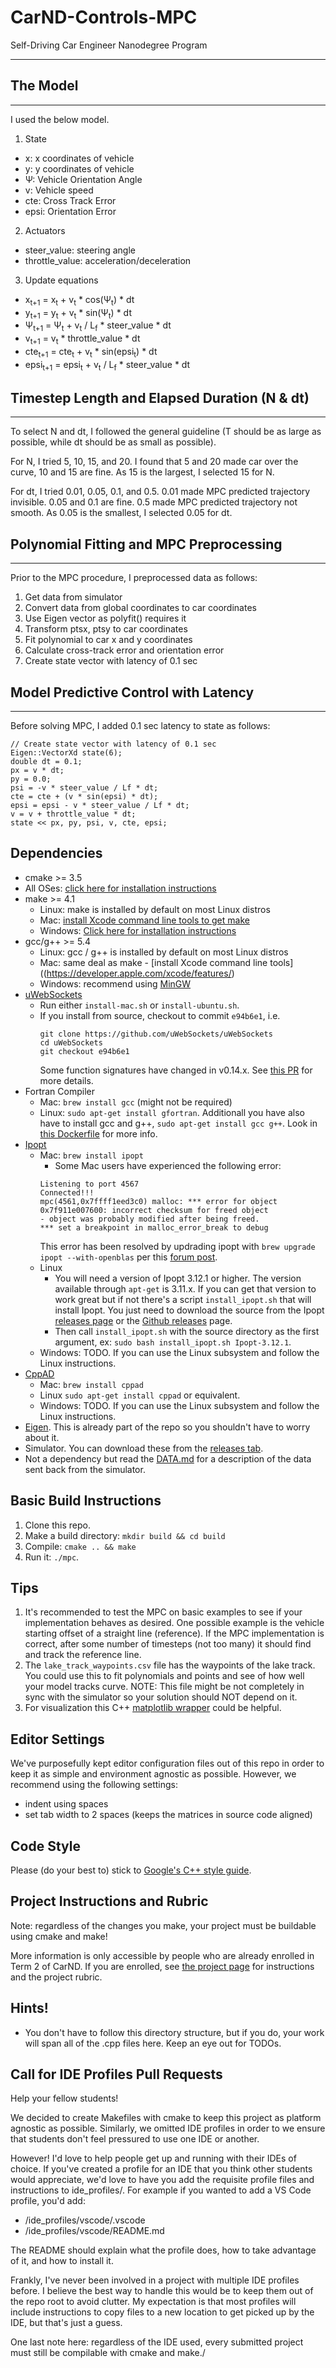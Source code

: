 # CarND-Controls-MPC
Self-Driving Car Engineer Nanodegree Program

---

## The Model
----
I used the below model.

1. State
* x: x coordinates of vehicle
* y: y coordinates of vehicle
* Ψ: Vehicle Orientation Angle
* v: Vehicle speed
* cte: Cross Track Error
* epsi: Orientation Error

2. Actuators
* steer_value: steering angle
* throttle_value: acceleration/deceleration

3. Update equations
* x<sub>t+1</sub> = x<sub>t</sub> + v<sub>t</sub> * cos(Ψ<sub>t</sub>) * dt
* y<sub>t+1</sub> = y<sub>t</sub> + v<sub>t</sub> * sin(Ψ<sub>t</sub>) * dt
* Ψ<sub>t+1</sub> = Ψ<sub>t</sub> + v<sub>t</sub> / L<sub>f</sub> * steer_value * dt
* v<sub>t+1</sub> = v<sub>t</sub> * throttle_value * dt
* cte<sub>t+1</sub> = cte<sub>t</sub> + v<sub>t</sub> * sin(epsi<sub>t</sub>) * dt
* epsi<sub>t+1</sub> = epsi<sub>t</sub> + v<sub>t</sub> / L<sub>f</sub> * steer_value * dt

## Timestep Length and Elapsed Duration (N & dt)
----
To select N and dt, I followed the general guideline (T should be as large as possible, while dt should be as small as possible).

For N, I tried 5, 10, 15, and 20.
I found that 5 and 20 made car over the curve, 10 and 15 are fine.
As 15 is the largest, I selected 15 for N.

For dt, I tried 0.01, 0.05, 0.1, and 0.5.
0.01 made MPC predicted trajectory invisible.
0.05 and 0.1 are fine.
0.5 made MPC predicted trajectory not smooth.
As 0.05 is the smallest, I selected 0.05 for dt.

## Polynomial Fitting and MPC Preprocessing
----
Prior to the MPC procedure, I preprocessed data as follows:
1. Get data from simulator
2. Convert data from global coordinates to car coordinates
3. Use Eigen vector as polyfit() requires it
4. Transform ptsx, ptsy to car coordinates
5. Fit polynomial to car x and y coordinates
6. Calculate cross-track error and orientation error
7. Create state vector with latency of 0.1 sec

## Model Predictive Control with Latency
----
Before solving MPC, I added 0.1 sec latency to state as follows:
```
// Create state vector with latency of 0.1 sec
Eigen::VectorXd state(6);
double dt = 0.1;
px = v * dt;
py = 0.0;
psi = -v * steer_value / Lf * dt;
cte = cte + (v * sin(epsi) * dt);
epsi = epsi - v * steer_value / Lf * dt;
v = v + throttle_value * dt;
state << px, py, psi, v, cte, epsi;
```

## Dependencies

* cmake >= 3.5
 * All OSes: [click here for installation instructions](https://cmake.org/install/)
* make >= 4.1
  * Linux: make is installed by default on most Linux distros
  * Mac: [install Xcode command line tools to get make](https://developer.apple.com/xcode/features/)
  * Windows: [Click here for installation instructions](http://gnuwin32.sourceforge.net/packages/make.htm)
* gcc/g++ >= 5.4
  * Linux: gcc / g++ is installed by default on most Linux distros
  * Mac: same deal as make - [install Xcode command line tools]((https://developer.apple.com/xcode/features/)
  * Windows: recommend using [MinGW](http://www.mingw.org/)
* [uWebSockets](https://github.com/uWebSockets/uWebSockets)
  * Run either `install-mac.sh` or `install-ubuntu.sh`.
  * If you install from source, checkout to commit `e94b6e1`, i.e.
    ```
    git clone https://github.com/uWebSockets/uWebSockets
    cd uWebSockets
    git checkout e94b6e1
    ```
    Some function signatures have changed in v0.14.x. See [this PR](https://github.com/udacity/CarND-MPC-Project/pull/3) for more details.
* Fortran Compiler
  * Mac: `brew install gcc` (might not be required)
  * Linux: `sudo apt-get install gfortran`. Additionall you have also have to install gcc and g++, `sudo apt-get install gcc g++`. Look in [this Dockerfile](https://github.com/udacity/CarND-MPC-Quizzes/blob/master/Dockerfile) for more info.
* [Ipopt](https://projects.coin-or.org/Ipopt)
  * Mac: `brew install ipopt`
       +  Some Mac users have experienced the following error:
       ```
       Listening to port 4567
       Connected!!!
       mpc(4561,0x7ffff1eed3c0) malloc: *** error for object 0x7f911e007600: incorrect checksum for freed object
       - object was probably modified after being freed.
       *** set a breakpoint in malloc_error_break to debug
       ```
       This error has been resolved by updrading ipopt with
       ```brew upgrade ipopt --with-openblas```
       per this [forum post](https://discussions.udacity.com/t/incorrect-checksum-for-freed-object/313433/19).
  * Linux
    * You will need a version of Ipopt 3.12.1 or higher. The version available through `apt-get` is 3.11.x. If you can get that version to work great but if not there's a script `install_ipopt.sh` that will install Ipopt. You just need to download the source from the Ipopt [releases page](https://www.coin-or.org/download/source/Ipopt/) or the [Github releases](https://github.com/coin-or/Ipopt/releases) page.
    * Then call `install_ipopt.sh` with the source directory as the first argument, ex: `sudo bash install_ipopt.sh Ipopt-3.12.1`.
  * Windows: TODO. If you can use the Linux subsystem and follow the Linux instructions.
* [CppAD](https://www.coin-or.org/CppAD/)
  * Mac: `brew install cppad`
  * Linux `sudo apt-get install cppad` or equivalent.
  * Windows: TODO. If you can use the Linux subsystem and follow the Linux instructions.
* [Eigen](http://eigen.tuxfamily.org/index.php?title=Main_Page). This is already part of the repo so you shouldn't have to worry about it.
* Simulator. You can download these from the [releases tab](https://github.com/udacity/self-driving-car-sim/releases).
* Not a dependency but read the [DATA.md](./DATA.md) for a description of the data sent back from the simulator.


## Basic Build Instructions


1. Clone this repo.
2. Make a build directory: `mkdir build && cd build`
3. Compile: `cmake .. && make`
4. Run it: `./mpc`.

## Tips

1. It's recommended to test the MPC on basic examples to see if your implementation behaves as desired. One possible example
is the vehicle starting offset of a straight line (reference). If the MPC implementation is correct, after some number of timesteps
(not too many) it should find and track the reference line.
2. The `lake_track_waypoints.csv` file has the waypoints of the lake track. You could use this to fit polynomials and points and see of how well your model tracks curve. NOTE: This file might be not completely in sync with the simulator so your solution should NOT depend on it.
3. For visualization this C++ [matplotlib wrapper](https://github.com/lava/matplotlib-cpp) could be helpful.

## Editor Settings

We've purposefully kept editor configuration files out of this repo in order to
keep it as simple and environment agnostic as possible. However, we recommend
using the following settings:

* indent using spaces
* set tab width to 2 spaces (keeps the matrices in source code aligned)

## Code Style

Please (do your best to) stick to [Google's C++ style guide](https://google.github.io/styleguide/cppguide.html).

## Project Instructions and Rubric

Note: regardless of the changes you make, your project must be buildable using
cmake and make!

More information is only accessible by people who are already enrolled in Term 2
of CarND. If you are enrolled, see [the project page](https://classroom.udacity.com/nanodegrees/nd013/parts/40f38239-66b6-46ec-ae68-03afd8a601c8/modules/f1820894-8322-4bb3-81aa-b26b3c6dcbaf/lessons/b1ff3be0-c904-438e-aad3-2b5379f0e0c3/concepts/1a2255a0-e23c-44cf-8d41-39b8a3c8264a)
for instructions and the project rubric.

## Hints!

* You don't have to follow this directory structure, but if you do, your work
  will span all of the .cpp files here. Keep an eye out for TODOs.

## Call for IDE Profiles Pull Requests

Help your fellow students!

We decided to create Makefiles with cmake to keep this project as platform
agnostic as possible. Similarly, we omitted IDE profiles in order to we ensure
that students don't feel pressured to use one IDE or another.

However! I'd love to help people get up and running with their IDEs of choice.
If you've created a profile for an IDE that you think other students would
appreciate, we'd love to have you add the requisite profile files and
instructions to ide_profiles/. For example if you wanted to add a VS Code
profile, you'd add:

* /ide_profiles/vscode/.vscode
* /ide_profiles/vscode/README.md

The README should explain what the profile does, how to take advantage of it,
and how to install it.

Frankly, I've never been involved in a project with multiple IDE profiles
before. I believe the best way to handle this would be to keep them out of the
repo root to avoid clutter. My expectation is that most profiles will include
instructions to copy files to a new location to get picked up by the IDE, but
that's just a guess.

One last note here: regardless of the IDE used, every submitted project must
still be compilable with cmake and make./
